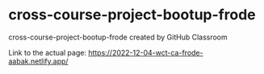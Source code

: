 # cross-course-project-bootup-frode
cross-course-project-bootup-frode created by GitHub Classroom

Link to the actual page: https://2022-12-04-wct-ca-frode-aabak.netlify.app/
